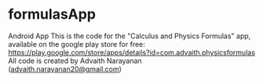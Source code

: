 # formulasApp
Android App
This is the code for the "Calculus and Physics Formulas" app, available on the google play store for free: https://play.google.com/store/apps/details?id=com.advaith.physicsformulas
All code is created by Advaith Narayanan (advaith.narayanan20@gmail.com)
